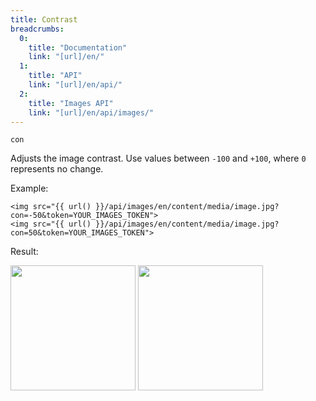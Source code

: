 ```yaml
---
title: Contrast
breadcrumbs:
  0:
    title: "Documentation"
    link: "[url]/en/"
  1:
    title: "API"
    link: "[url]/en/api/"
  2:
    title: "Images API"
    link: "[url]/en/api/images/"
---
```


`con`

Adjusts the image contrast. Use values between `-100` and `+100`, where `0` represents no change.

Example:

```twig
<img src="{{ url() }}/api/images/en/content/media/image.jpg?con=-50&token=YOUR_IMAGES_TOKEN">
<img src="{{ url() }}/api/images/en/content/media/image.jpg?con=50&token=YOUR_IMAGES_TOKEN">
```

Result:

<img width="200" class="inline" src="[url]/api/images/en/content/media/image.jpg?q=70&w=200&dpr=2&con=-50&token=4864fb8e1ebe080e6e4ad5c4363083a6">
<img width="200" class="inline" src="[url]/api/images/en/content/media/image.jpg?q=70&w=200&dpr=2&con=50&token=4864fb8e1ebe080e6e4ad5c4363083a6">
